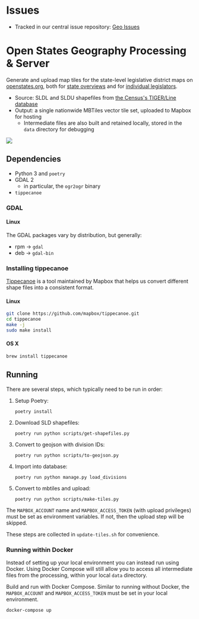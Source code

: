 # Issues

- Tracked in our central issue repository: [Geo Issues](https://github.com/openstates/issues/labels/component%3Ageo)

# Open States Geography Processing & Server

Generate and upload map tiles for the state-level legislative district maps on [openstates.org](https://openstates.org/), both for [state overviews](https://openstates.org/ca/) and for [individual legislators](https://openstates.org/person/tim-ashe-4mV4UFZqI2WsxsnYXLM8Vb/).

- Source: SLDL and SLDU shapefiles from [the Census's TIGER/Line database](https://www.census.gov/geo/maps-data/data/tiger-line.html)
- Output: a single nationwide MBTiles vector tile set, uploaded to Mapbox for hosting
    - Intermediate files are also built and retained locally, stored in the `data` directory for debugging

![](tileset-screenshot.png)

## Dependencies

- Python 3 and `poetry`
- GDAL 2
    - in particular, the `ogr2ogr` binary
- `tippecanoe`

### GDAL

#### Linux

The GDAL packages vary by distribution, but generally:

- rpm -> `gdal`
- deb -> `gdal-bin`

### Installing tippecanoe

[Tippecanoe](https://github.com/mapbox/tippecanoe.git) is a tool maintained by Mapbox that helps us convert different shape files into a consistent format.

#### Linux

```bash
git clone https://github.com/mapbox/tippecanoe.git
cd tippecanoe
make -j
sudo make install
```

#### OS X

```bash
brew install tippecanoe
```

## Running

There are several steps, which typically need to be run in order:

1) Setup Poetry:

    `poetry install`

2) Download SLD shapefiles:

    `poetry run python scripts/get-shapefiles.py`

3) Convert to geojson with division IDs:

    `poetry run python scripts/to-geojson.py`

4) Import into database:

    `poetry run python manage.py load_divisions`

5) Convert to mbtiles and upload:

    `poetry run python scripts/make-tiles.py`

The `MAPBOX_ACCOUNT` name and `MAPBOX_ACCESS_TOKEN` (with upload privileges) must be set as environment variables. If not, then the upload step will be skipped.

These steps are collected in `update-tiles.sh` for convenience.

### Running within Docker

Instead of setting up your local environment you can instead run using Docker. Using Docker Compose will still allow you to access all intermediate files from the processing, within your local `data` directory.

Build and run with Docker Compose. Similar to running without Docker, the `MAPBOX_ACCOUNT` and `MAPBOX_ACCESS_TOKEN` must be set in your local environment.

```
docker-compose up
```
